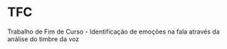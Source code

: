 # TFC
Trabalho de Fim de Curso - Identificação de emoções na fala através da análise do timbre da voz
